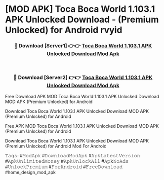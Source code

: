 # [MOD APK] Toca Boca World 1.103.1 APK Unlocked Download - (Premium Unlocked) for Android rvyid



<div align="center">
<h3>🔴 Download [Server1] 👉👉 <a href="https://momento.my/?title=Toca_Boca_World_1.103.1_APK_Unlocked_Download">Toca Boca World 1.103.1 APK Unlocked Download Mod Apk</a></h3><br>

<h3>🔴 Download [Server2] 👉👉 <a href="https://momento.my/?title=Toca_Boca_World_1.103.1_APK_Unlocked_Download">Toca Boca World 1.103.1 APK Unlocked Download Mod Apk</a></h3>
</div>



Free Download APK MOD Toca Boca World 1.103.1 APK Unlocked Download MOD APK (Premium Unlocked) for Android

Download Toca Boca World 1.103.1 APK Unlocked Download MOD APK (Premium Unlocked) for Android

Free APK MOD Toca Boca World 1.103.1 APK Unlocked Download MOD APK (Premium Unlocked) for Android

Download Toca Boca World 1.103.1 APK Unlocked Download MOD APK (Premium Unlocked) for Android Mod For Android

𝚃𝚊𝚐𝚜: #𝙼𝚘𝚍𝙰𝚙𝚔 #𝙳𝚘𝚠𝚗𝚕𝚘𝚊𝚍𝙼𝚘𝚍𝙰𝚙𝚔 #𝙰𝚙𝚔𝙻𝚊𝚝𝚎𝚜𝚝𝚅𝚎𝚛𝚜𝚒𝚘𝚗 #𝙰𝚙𝚔𝚄𝚗𝚕𝚒𝚖𝚒𝚝𝚎𝚍𝙼𝚘𝚗𝚎𝚢 #𝙰𝚙𝚔𝚄𝚗𝚕𝚘𝚌𝚔𝙰𝚕𝚕 #𝙰𝚙𝚔𝙽𝚘𝙰𝚍𝚜 #𝚄𝚗𝚕𝚘𝚌𝚔𝙿𝚛𝚎𝚖𝚒𝚞𝚖 #𝙵𝚘𝚛𝙰𝚗𝚍𝚛𝚘𝚒𝚍 #𝙵𝚛𝚎𝚎𝙳𝚘𝚠𝚗𝚕𝚘𝚊𝚍 #home_design_mod_apk
